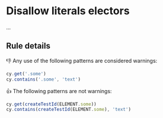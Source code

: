 # Disallow literals electors

...

## Rule details

:thumbsdown: Any use of the following patterns are considered warnings:

```js
cy.get('.some')
cy.contains('.some', 'text')
```

:thumbsup: The following patterns are not warnings:

```js
cy.get(createTestId(ELEMENT.some))
cy.contains(createTestId(ELEMENT.some), 'text')
```
